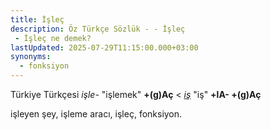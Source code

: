 ```yaml
---
title: İşleç
description: Öz Türkçe Sözlük - - İşleç 
 - İşleç ne demek?
lastUpdated: 2025-07-29T11:15:00.000+03:00
synonyms:
  - fonksiyon
---
```

Türkiye Türkçesi _işle-_ "işlemek" **+(g)Aç** < _[iş](/sozluk/iş)_ "iş" **+lA- +(g)Aç**

işleyen şey, işleme aracı, işleç, fonksiyon.

